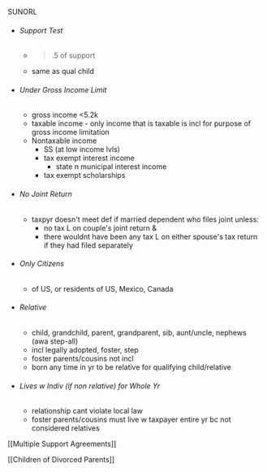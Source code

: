 SUNORL

- ###### Support Test
	- >.5 of support 
	- same as qual child
- ###### Under Gross Income Limit
	- gross income <5.2k
	- taxable income - only income that is taxable is incl for purpose of gross income limitation
	- Nontaxable income
		- SS (at low income lvls)
		- tax exempt interest income
			- state n municipal interest income
		- tax exempt scholarships
- ###### No Joint Return
	- taxpyr doesn't meet def if married dependent who files joint unless:
		- no tax L on couple's joint return &
		- there wouldnt have been any tax L on either spouse's tax return if they had filed separately 
- ###### Only Citizens 
	- of US, or residents of US, Mexico, Canada
- ###### Relative
	- child, grandchild, parent, grandparent, sib, aunt/uncle, nephews (awa step-all)
	- incl legally adopted, foster, step
	- foster parents/cousins not incl
	- born any time in yr to be relative for qualifying child/relative
- ###### Lives w Indiv (if non relative) for Whole Yr
	- relationship cant violate local law
	- foster parents/cousins must live w taxpayer entire yr bc not considered relatives


[[Multiple Support Agreements]]

[[Children of Divorced Parents]]